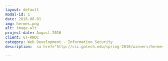 ```yaml
---
layout: default
modal-id: 1
date: 2016-08-01
img: hermes.png
alt: image-alt
project-date: August 2016
client: GT-RNOC
category: Web Development - Information Security
description:  <a href="http://cic.gatech.edu/spring-2016/winners/hermes">Hermes</a> is a health app which monitors a users accelerometer data and heart rate using an Android smart watch and notifies a circle of trust when something goes wrong. For this award winning project, I implemented the backend using Python-Flask and helped integrate the backend with Android. Special credit goes to Ankita Lamba and Tito Nieves for developing the front end and functionality.

---
```


